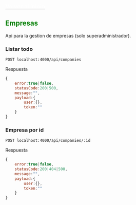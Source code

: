 [<span style="color:white; font-size:18px">Volver al inicio</span>](../readme.md)

## <span style="color:green">Empresas</span>

Api para la gestion de empresas (solo superadministrador).

### Listar todo

```
POST localhost:4000/api/companies
```

Respuesta

```js
{
	error:true|false,
	statusCode:200|500,
	message:"",
	payload:{
		user:{},
		token:""
	}
}
```

### Empresa por id

```
POST localhost:4000/api/companies/:id
```

Respuesta

```js
{
	error:true|false,
	statusCode:200|404|500,
	message:"",
	payload:{
		user:{},
		token:""
	}
}
```
